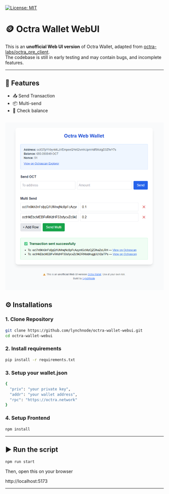 [![License: MIT](https://img.shields.io/badge/License-MIT-yellow.svg)](LICENSE)

# 🪙 Octra Wallet WebUI

This is an **unofficial Web UI version** of Octra Wallet, adapted from [octra-labs/octra_pre_client](https://github.com/octra-labs/octra_pre_client).  
The codebase is still in early testing and may contain bugs, and incomplete features.

---

## 🚀 Features

- 📤 Send Transaction
- 📦 Multi-send
- 🔁 Check balance

![Preview](https://raw.githubusercontent.com/lynchnode/octra-wallet-webui/refs/heads/main/example/octra-example.png)
---

## ⚙️ Installations

### 1. Clone Repository

```bash
git clone https://github.com/lynchnode/octra-wallet-webui.git
cd octra-wallet-webui
```

### 2. Install requirements

```bash
pip install -r requirements.txt
```
### 3. Setup your wallet.json

```bash
{
  "priv": "your private key",
  "addr": "your wallet address",
  "rpc": "https://octra.network"
}

```

### 4. Setup Frontend

```bash
npm install
```

---

## ▶️ Run the script

```bash
npm run start
```

Then, open this on your browser

http://localhost:5173

---
